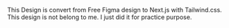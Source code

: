This Design is convert from Free Figma design to Next.js with Tailwind.css. This design is not belong to me. I just did it for practice purpose.
